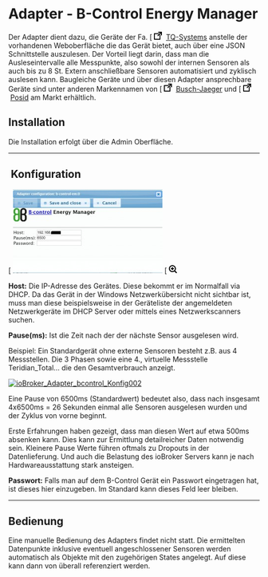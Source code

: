 # Adapter - B-Control Energy Manager

Der Adapter dient dazu, die Geräte der Fa. [
![](img/b-control-em_icon_link.png)
 <span style="color: #0563c1;"><u>[TQ-Systems](http://www.tq-group.com/produkte/produktdetail/prod/energy-manager/extb/Main/)</u></span> anstelle der vorhandenen Weboberfläche die das Gerät bietet, auch über eine JSON Schnittstelle auszulesen. Der Vorteil liegt darin, dass man die Ausleseintervalle alle Messpunkte, also sowohl der internen Sensoren als auch bis zu 8 St. Extern anschließbare Sensoren automatisiert und zyklisch auslesen kann. Baugleiche Geräte und über diesen Adapter ansprechbare Geräte sind unter anderen Markennamen von [
![](img/b-control-em_icon_link.png)
 <span style="color: #0563c1;"><u>[Busch-Jaeger](https://www.busch-jaeger.de/produkte/produktloesungen/busch-smartenergy/busch-energymonitor/)</u></span> und [
![](img/b-control-em_icon_link.png)
 <span style="color: #0563c1;"><u>[Posid](http://www.trattmann-energyexperts.de/energy-shop/?tx_trattmannshop_shop%5Bcategory%5D=5&tx_trattmannshop_shop%5Baction%5D=list&tx_trattmannshop_shop%5Bcontroller%5D=Article&cHash=095630d91afa7daafa1e7e1174562838#shop-articles)</u></span> am Markt erhältlich.



## Installation

Die Installation erfolgt über die Admin Oberfläche.

* * *

##  Konfiguration

[
![](img/b-control-em_ioBroker_Adapter_bcontrol_Konfig001-300x168.jpg)
[
![](img/b-control-em_zoom61_black.png)
 [](img/ioBroker_Adapter_bcontrol_Konfig001.jpg) 

**Host:** Die IP-Adresse des Gerätes. Diese bekommt er im Normalfall via DHCP. Da das Gerät in der Windows Netzwerkübersicht nicht sichtbar ist, muss man diese beispielsweise in der Geräteliste der angemeldeten Netzwerkgeräte im DHCP Server oder mittels eines Netzwerkscanners suchen.

**Pause(ms):** Ist die Zeit nach der der nächste Sensor ausgelesen wird.

Beispiel: Ein Standardgerät ohne externe Sensoren besteht z.B. aus 4 Messstellen. Die 3 Phasen sowie eine 4., virtuelle Messstelle Teridian_Total… die den Gesamtverbrauch anzeigt.

[![ioBroker_Adapter_bcontrol_Konfig002](img/ioBroker_Adapter_bcontrol_Konfig002.jpg)](img/ioBroker_Adapter_bcontrol_Konfig002.jpg)

Eine Pause von 6500ms (Standardwert) bedeutet also, dass nach insgesamt 4x6500ms = 26 Sekunden einmal alle Sensoren ausgelesen wurden und der Zyklus von vorne beginnt.

Erste Erfahrungen haben gezeigt, dass man diesen Wert auf etwa 500ms absenken kann. Dies kann zur Ermittlung detailreicher Daten notwendig sein. Kleinere Pause Werte führen oftmals zu Dropouts in der Datenlieferung. Und auch die Belastung des ioBroker Servers kann je nach Hardwareausstattung stark ansteigen.

**Passwort:** Falls man auf dem B-Control Gerät ein Passwort eingetragen hat, ist dieses hier einzugeben. Im Standard kann dieses Feld leer bleiben.

* * *

## **Bedienung**

Eine manuelle Bedienung des Adapters findet nicht statt. Die ermittelten Datenpunkte inklusive eventuell angeschlossener Sensoren werden automatisch als Objekte mit den zugehörigen States angelegt. Auf diese kann dann von überall referenziert werden.